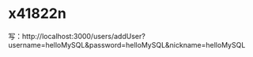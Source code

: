 # x41822n
写：http://localhost:3000/users/addUser?username=helloMySQL&password=helloMySQL&nickname=helloMySQL